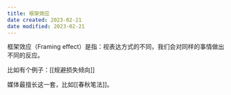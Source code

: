 ```yaml
---
title: 框架效应
date created: 2023-02-21
date modified: 2023-02-21
---
```


框架效应（Framing effect）是指：视表达方式的不同，我们会对同样的事情做出不同的反应。

比如有个例子：[[规避损失倾向]]

媒体最擅长这一套，比如[[春秋笔法]]。
